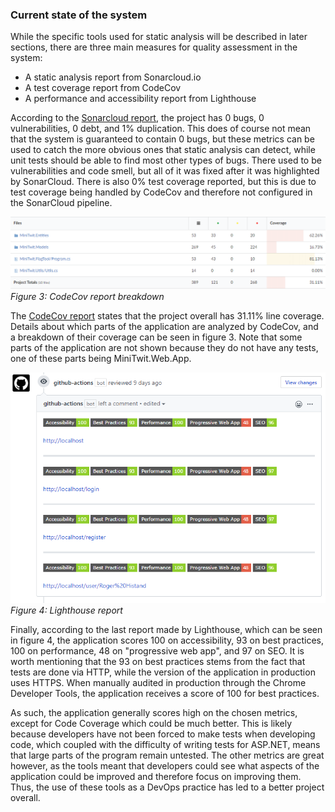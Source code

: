 ### Current state of the system

While the specific tools used for static analysis will be described in later sections, there are three main measures for quality assessment in the system:

- A static analysis report from Sonarcloud.io
- A test coverage report from CodeCov
- A performance and accessibility report from Lighthouse

According to the [Sonarcloud report](https://sonarcloud.io/dashboard?id=jlndk_devoops), the project has 0 bugs, 0 vulnerabilities, 0 debt, and 1% duplication. This does of course not mean that the system is guaranteed to contain 0 bugs, but these metrics can be used to catch the more obvious ones that static analysis can detect, while unit tests should be able to find most other types of bugs. There used to be vulnerabilities and code smell, but all of it was fixed after it was highlighted by SonarCloud. There is also 0% test coverage reported, but this is due to test coverage being handled by CodeCov and therefore not configured in the SonarCloud pipeline.

![Codecov](images/codecov.png)<br/>
*Figure 3: CodeCov report breakdown*

The [CodeCov report](https://codecov.io/gh/jlndk/devoops) states that the project overall has 31.11% line coverage. Details about which parts of the application are analyzed by CodeCov, and a breakdown of their coverage can be seen in figure 3. Note that some parts of the application are not shown because they do not have any tests, one of these parts being MiniTwit.Web.App.

![Lighthouse](images/lighthouse.png)<br/>
*Figure 4: Lighthouse report*

Finally, according to the last report made by Lighthouse, which can be seen in figure 4, the application scores 100 on accessibility, 93 on best practices, 100 on performance, 48 on "progressive web app", and 97 on SEO. It is worth mentioning that the 93 on best practices stems from the fact that tests are done via HTTP, while the version of the application in production uses HTTPS. When manually audited in production through the Chrome Developer Tools, the application receives a score of 100 for best practices.

As such, the application generally scores high on the chosen metrics, except for Code Coverage which could be much better. This is likely because developers have not been forced to make tests when developing code, which coupled with the difficulty of writing tests for ASP.NET, means that large parts of the program remain untested. The other metrics are great however, as the tools meant that developers could see what aspects of the application could be improved and therefore focus on improving them. Thus, the use of these tools as a DevOps practice has led to a better project overall.

